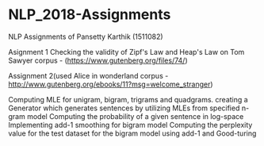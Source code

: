 # NLP_2018-Assignments
NLP Assignments of Pansetty Karthik (1511082)

Asignment 1 Checking the validity of Zipf's Law and Heap's Law on Tom Sawyer corpus - (https://www.gutenberg.org/files/74/)

Assignment 2(used Alice in wonderland corpus - http://www.gutenberg.org/ebooks/11?msg=welcome_stranger)

Computing MLE for unigram, bigram, trigrams and quadgrams.
creating a Generator which generates sentences by utilizing MLEs from specified n-gram model
Computing the probability of a given sentence in log-space
Implementing add-1 smoothing for bigram model
Computing the perplexity value for the test dataset for the bigram model using add-1 and Good-turing

